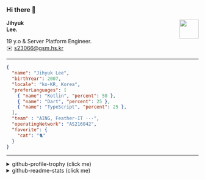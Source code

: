 ### Hi there 👋
<img src="https://github.githubassets.com/images/mona-loading-default.gif" width="50px" align="right">
</a>

**Jihyuk\
Lee.**

19 y.o & Server Platform Engineer.\
✉️ <s23066@gsm.hs.kr>

---

```json
{
  "name": "Jihyuk Lee",
  "birthYear": 2007,
  "locale": "ko-KR, Korea",
  "preferLanguages": [
    { "name": "Kotlin", "percent": 50 },
    { "name": "Dart", "percent": 25 },
    { "name": "TypeScript", "percent": 25 },
  ],
  "team" : "AING, Feather-IT ···",
  "operatingNetwork": "AS216042",
  "favorite": {
    "cat": "🐈"
  }
}
```
---
<details>
  <summary>github-profile-trophy (click me)</summary>
  
![](https://github-profile-trophy.vercel.app/?username=withJihyuk&row=1&column=8&theme=nord)
  
</details>
<details>
  <summary>github-readme-stats (click me)</summary>
  
<!--START_SECTION:waka-->
![Code Time](http://img.shields.io/badge/Code%20Time-1%2C012%20hrs%2011%20mins-blue)

![Lines of code](https://img.shields.io/badge/%EC%A0%80%EB%8A%94%20%EC%97%AC%ED%83%9C%EA%B9%8C%EC%A7%80%20-823.5%20thousand%20%EC%A4%84%EC%9D%98%20%EC%BD%94%EB%93%9C%EB%A5%BC%20%EC%9E%91%EC%84%B1%ED%96%88%EC%96%B4%EC%9A%94.-blue)

**저는 아침형 인간이에요. 🐤** 

```text
🌞 아침                     1073 commits        ██████░░░░░░░░░░░░░░░░░░░   23.48 % 
🌆 낮　                     1567 commits        █████████░░░░░░░░░░░░░░░░   34.29 % 
🌃 저녁                     1579 commits        █████████░░░░░░░░░░░░░░░░   34.55 % 
🌙 밤　                     351 commits         ██░░░░░░░░░░░░░░░░░░░░░░░   07.68 % 
```


📊 **저는 이번주를 이렇게 시간을 보냈어요.** 

```text
🕑︎ Timezone: Asia/Seoul

💬 프로그래밍 언어들: 
Java                     6 hrs 21 mins       ████████████░░░░░░░░░░░░░   47.93 % 
TypeScript               4 hrs 39 mins       █████████░░░░░░░░░░░░░░░░   35.16 % 
YAML                     53 mins             ██░░░░░░░░░░░░░░░░░░░░░░░   06.73 % 
Dart                     33 mins             █░░░░░░░░░░░░░░░░░░░░░░░░   04.20 % 
Markdown                 8 mins              ░░░░░░░░░░░░░░░░░░░░░░░░░   01.07 % 

🔥 에디터들: 
IntelliJ IDEA            7 hrs 15 mins       ██████████████░░░░░░░░░░░   54.65 % 
VS Code                  6 hrs 1 min         ███████████░░░░░░░░░░░░░░   45.35 % 

💻 운영 체제들: 
Mac                      13 hrs 16 mins      █████████████████████████   100.00 % 
```


 Last Updated on 28/10/2025 18:55:44 UTC
<!--END_SECTION:waka-->

</details>

</div>

